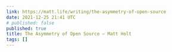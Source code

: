 ```yaml
---
link: https://matt.life/writing/the-asymmetry-of-open-source
date: 2021-12-25 21:41 UTC
# published: false
published: true
title: The Asymmetry of Open Source — Matt Holt
tags: []
---
```



